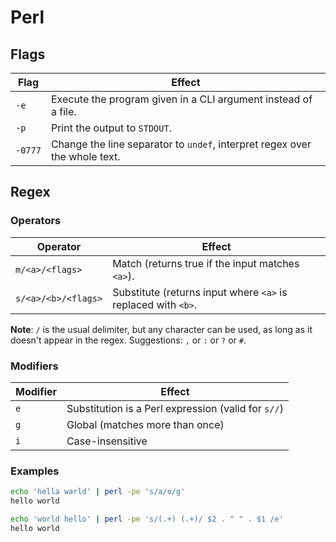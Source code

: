 # Perl

## Flags

| Flag     | Effect                                                                     |
| -------- | -------------------------------------------------------------------------- |
| `-e`     | Execute the program given in a CLI argument instead of a file.             |
| `-p`     | Print the output to `STDOUT`.                                              |
| `-0777`  | Change the line separator to `undef`, interpret regex over the whole text. |

## Regex

### Operators

| Operator              | Effect                                                          |
| --------------------- | --------------------------------------------------------------- |
| `m/<a>/<flags>`       | Match (returns true if the input matches `<a>`).                |
| `s/<a>/<b>/<flags>`   | Substitute (returns input where `<a>` is replaced with `<b>`.   |

**Note**: `/` is the usual delimiter, but any character can be used, as long as it doesn't appear in the regex. Suggestions: `,` or `:` or `?` or `#`.

### Modifiers

| Modifier   | Effect                                              |
| ---------- | --------------------------------------------------- |
| `e`        | Substitution is a Perl expression (valid for `s//`) |
| `g`        | Global (matches more than once)                     |
| `i`        | Case-insensitive                                    |

### Examples

```bash
echo 'hella warld' | perl -pe 's/a/o/g'
hello world

echo 'world hello' | perl -pe 's/(.+) (.+)/ $2 . " " . $1 /e'
hello world
```
